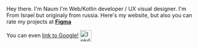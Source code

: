 Hey there.
I'm Naum I'm Web/Kotlin developer / UX visual designer.
I'm From Israel but originaly from russia.
Here's my website, but also you can rate my projects at <a href="https://www.figma.com/@naumchik">**Figma**</a>


You can even [link to Google!](http://google.com)
[<img alt="lnkdin" width="30px" align="center" src="https://cdn-icons-png.flaticon.com/512/174/174857.png" />](https://www.linkedin.com/in/naum-khart-12224020b/)
